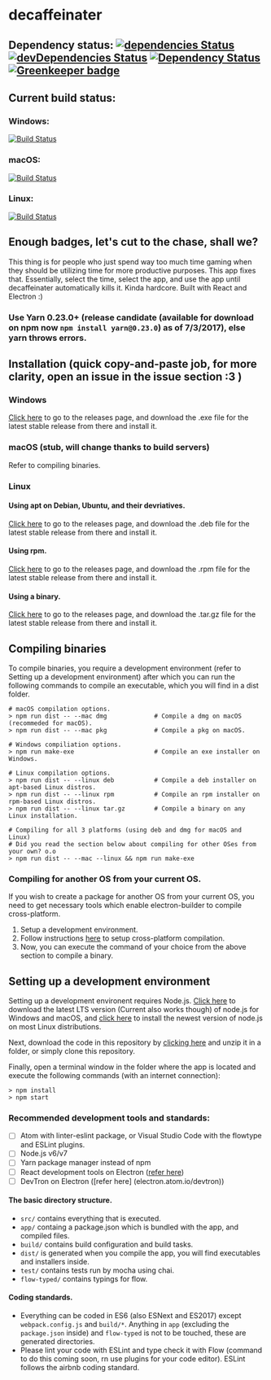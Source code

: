 # decaffeinater
## Dependency status: [![dependencies Status](https://david-dm.org/ibujs/decaffeinater/status.svg)](https://david-dm.org/ibujs/decaffeinater) [![devDependencies Status](https://david-dm.org/ibujs/decaffeinater/dev-status.svg)](https://david-dm.org/ibujs/decaffeinater?type=dev) [![Dependency Status](https://dependencyci.com/github/ibujs/decaffeinater/badge)](https://dependencyci.com/github/ibujs/decaffeinater) [![Greenkeeper badge](https://badges.greenkeeper.io/ibujs/decaffeinater.svg)](https://greenkeeper.io/)

## Current build status:
### Windows:
[![Build Status](https://ci.appveyor.com/api/projects/status/mi1xslomqvmq1e46)](https://ci.appveyor.com/project/ibujs/decaffeinater)
### macOS:
[![Build Status](https://travis-ci.org/ibujs/decaffeinater.svg?branch=master)](https://travis-ci.org/ibujs/decaffeinater)
### Linux:
[![Build Status](https://circleci.com/gh/ibujs/decaffeinater.svg?style=svg)](https://circleci.com/gh/ibujs/decaffeinater)

## Enough badges, let's cut to the chase, shall we?
This thing is for people who just spend way too much time gaming when they should be utilizing time for more productive purposes. This app fixes that. Essentially, select the time, select the app, and use the app until decaffeinater automatically kills it. Kinda hardcore. Built with React and Electron :)

### Use Yarn 0.23.0+ (release candidate (available for download on npm now `npm install yarn@0.23.0`) as of 7/3/2017), else yarn throws errors.

## Installation (quick copy-and-paste job, for more clarity, open an issue in the issue section :3 )
### Windows
[Click here](https://github.com/ibujs/decaffeinater/releases) to go to the releases page, and download the .exe file for the latest stable release from there and install it.

### macOS (stub, will change thanks to build servers)
Refer to compiling binaries.

### Linux
#### Using apt on Debian, Ubuntu, and their devriatives.
[Click here](https://github.com/ibujs/decaffeinater/releases) to go to the releases page, and download the .deb file for the latest stable release from there and install it.
#### Using rpm.
[Click here](https://github.com/ibujs/decaffeinater/releases) to go to the releases page, and download the .rpm file for the latest stable release from there and install it.
#### Using a binary.
[Click here](https://github.com/ibujs/decaffeinater/releases) to go to the releases page, and download the .tar.gz file for the latest stable release from there and install it.

## Compiling binaries
To compile binaries, you require a development environment (refer to Setting up a development environment) after which you can run the following commands to compile an executable, which you will find in a dist folder.
```
# macOS compilation options.
> npm run dist -- --mac dmg             # Compile a dmg on macOS (recommeded for macOS).
> npm run dist -- --mac pkg             # Compile a pkg on macOS.

# Windows compiliation options.
> npm run make-exe                      # Compile an exe installer on Windows.

# Linux compilation options.
> npm run dist -- --linux deb           # Compile a deb installer on apt-based Linux distros.
> npm run dist -- --linux rpm           # Compile an rpm installer on rpm-based Linux distros.
> npm run dist -- --linux tar.gz        # Compile a binary on any Linux installation.

# Compiling for all 3 platforms (using deb and dmg for macOS and Linux)
# Did you read the section below about compiling for other OSes from your own? o.o
> npm run dist -- --mac --linux && npm run make-exe
```

### Compiling for another OS from your current OS.
If you wish to create a package for another OS from your current OS, you need to get necessary tools which enable electron-builder to compile cross-platform.

1. Setup a development environment.
2. Follow instructions [here](https://github.com/electron-userland/electron-builder/wiki/Multi-Platform-Build) to setup cross-platform compilation.
3. Now, you can execute the command of your choice from the above section to compile a binary.

## Setting up a development environment
Setting up a development environent requires Node.js. [Click here](https://nodejs.org/en/download/) to download the latest LTS version (Current also works though) of node.js for Windows and macOS, and [click here](https://nodejs.org/en/download/package-manager/) to install the newest version of node.js on most Linux distributions.

Next, download the code in this repository by [clicking here](https://github.com/ibujs/decaffeinater/archive/master.zip) and unzip it in a folder, or simply clone this repository.

Finally, open a terminal window in the folder where the app is located and execute the following commands (with an internet connection):
```
> npm install
> npm start
```
### Recommended development tools and standards:
- [ ] Atom with linter-eslint package, or Visual Studio Code with the flowtype and ESLint plugins.
- [ ] Node.js v6/v7
- [ ] Yarn package manager instead of npm
- [ ] React development tools on Electron ([refer here](https://github.com/electron/electron/blob/master/docs/tutorial/devtools-extension.md))
- [ ] DevTron on Electron ([refer here] (electron.atom.io/devtron))

#### The basic directory structure.
- `src/` contains everything that is executed.
- `app/` containg a package.json which is bundled with the app, and compiled files.
- `build/` contains build configuration and build tasks.
- `dist/` is generated when you compile the app, you will find executables and installers inside.
- `test/` contains tests run by mocha using chai.
- `flow-typed/` contains typings for flow.

#### Coding standards.
- Everything can be coded in ES6 (also ESNext and ES2017) except `webpack.config.js` and `build/*`. Anything in `app` (excluding the `package.json` inside) and `flow-typed` is not to be touched, these are generated directories.
- Please lint your code with ESLint and type check it with Flow (command to do this coming soon, rn use plugins for your code editor). ESLint follows the airbnb coding standard.
